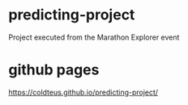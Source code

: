 # predicting-project
  Project executed from the Marathon Explorer event

# github pages
https://coldteus.github.io/predicting-project/
